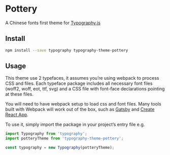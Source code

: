 # Pottery

A Chinese fonts first theme for [Typography.js](https://github.com/kyleamathews/typography.js)

## Install

```bash
npm install --save typography typography-theme-pottery
```

## Usage

This theme use 2 typefaces, it assumes you’re using webpack to process CSS and files. Each typeface
package includes all necessary font files (woff2, woff, eot, ttf, svg) and
a CSS file with font-face declarations pointing at these files.

You will need to have webpack setup to load css and font files. Many tools built
with Webpack will work out of the box, such as [Gatsby](https://github.com/gatsbyjs/gatsby)
and [Create React App](https://github.com/facebookincubator/create-react-app).

To use it, simply import the package in your project’s entry file e.g.

```javascript
import Typography from 'typography';
import potteryTheme from 'typography-theme-pottery';

const typography = new Typography(potteryTheme);
```
